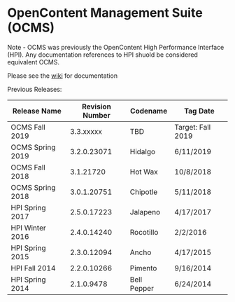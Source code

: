 OpenContent Management Suite (OCMS)
===
Note - OCMS was previously the OpenContent High Performance Interface (HPI).  Any documentation references to HPI shuold be considered equivalent OCMS.

Please see the <a href='https://github.com/tsgrp/hpi/wiki'>wiki</a> for documentation

Previous Releases:

Release Name | Revision Number | Codename | Tag Date
-- | -- | -- | --
OCMS Fall 2019 | 3.3.xxxxx | TBD | Target: Fall 2019
OCMS Spring 2019 | 3.2.0.23071 | Hidalgo | 6/11/2019
OCMS Fall 2018 | 3.1.21720 | Hot Wax | 10/8/2018 
OCMS Spring 2018 | 3.0.1.20751 | Chipotle | 5/11/2018
HPI Spring 2017 | 2.5.0.17223 | Jalapeno | 4/17/2017
HPI Winter 2016 | 2.4.0.14240 | Rocotillo | 2/2/2016
HPI Spring 2015 | 2.3.0.12094 | Ancho | 4/17/2015
HPI Fall 2014 | 2.2.0.10266 | Pimento | 9/16/2014
HPI Spring 2014 | 2.1.0.9478 | Bell Pepper | 6/24/2014
